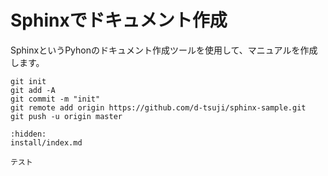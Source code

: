# Sphinxでドキュメント作成

SphinxというPyhonのドキュメント作成ツールを使用して、マニュアルを作成します。

```text
git init
git add -A
git commit -m "init"
git remote add origin https://github.com/d-tsuji/sphinx-sample.git
git push -u origin master
```

```{toctree}
:hidden:
install/index.md
```

```{todo}
テスト
```

```{todolist}
```
